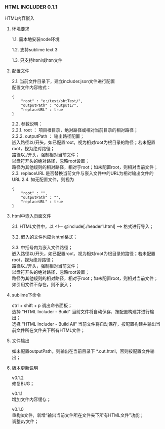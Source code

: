 ### HTML INCLUDER 0.1.1 ###
HTML内容嵌入

1. 环境要求

    1.1. 需本地安装node环境

    1.2. 支持sublime text 3

    1.3. 只支持html或htm文件

2. 配置文件

    2.1. 当前文件目录下，建立includer.json文件进行配置  
    配置文件内容格式：
    ```
    {
        "root" : "e:/test/sbtTest/",
        "outputPath" : "output1/",
        "replaceURL" : true
    }
    ```
    2.2. 参数说明：  
    2.2.1. root ： 项目根目录，绝对路径或相对当前目录的相对路径；  
    2.2.2. outputPath ： 输出路径配置；  
        嵌入路径以/开头，如已配置root，视为相对root为根目录的路径；若未配置root，视为绝对路径；  
        路径以./开头，强制相对当前文件；  
        以盘符开头的绝对路径，忽略root设置；  
        路径为其他规则的相对路径，相对于root；如未配置root，则相对当前文件； 
    2.3. replaceURL 是否替换当前文件与嵌入文件中的URL为相对输出文件的URL
    2.4. 如无配置文件，则视为
    ```
    {
        "root" : "",
        "outputPath" : "",
        "replaceURL" : true
    }
    ```
3. html中嵌入页面文件

    3.1. HTML文件中，以 \<!-- @include[./header1.html] --> 格式进行导入；

    3.2. 嵌入的文件也应为html格式；

    3.3. 中括号内为嵌入文件路径；  
        嵌入路径以/开头，如已配置root，视为相对root为根目录的路径；若未配置root，视为绝对路径；  
        路径以./开头，强制相对当前文件；  
        以盘符开头的绝对路径，忽略root设置；  
        路径为其他规则的相对路径，相对于root；如未配置root，则相对当前文件；  
        如引用文件不存在，则不嵌入；

4. sublime下命令

    ctrl + shift + p 调出命令面板；  
    选择 "HTML Includer - Build" 当前文件将自动保存，按配置构建并进行输出；  
    选择 "HTML Includer - Build All" 当前文件将自动保存，按配置构建并输出当前文件所在文件夹下所有HTML文件；
    

5. 文件输出

    如未配置outputPath，则输出在当前目录下 *.out.html，否则按配置文件输出；

6. 版本更新说明
    
    v0.1.2    
    修复BUG；
    
    v0.1.1    
    增加文件内容缓存；

    v0.1.0  
    重构js文件，新增“输出当前文件所在文件夹下所有HTML文件”功能；  
    调整py文件；  
